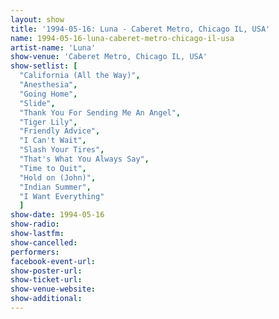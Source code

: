 ```yaml
---
layout: show
title: '1994-05-16: Luna - Caberet Metro, Chicago IL, USA'
name: 1994-05-16-luna-caberet-metro-chicago-il-usa
artist-name: 'Luna'
show-venue: 'Caberet Metro, Chicago IL, USA'
show-setlist: [
  "California (All the Way)",
  "Anesthesia",
  "Going Home",
  "Slide",
  "Thank You For Sending Me An Angel",
  "Tiger Lily",
  "Friendly Advice",
  "I Can't Wait",
  "Slash Your Tires",
  "That's What You Always Say",
  "Time to Quit",
  "Hold on (John)",
  "Indian Summer",
  "I Want Everything"
  ]
show-date: 1994-05-16
show-radio: 
show-lastfm: 
show-cancelled: 
performers: 
facebook-event-url: 
show-poster-url: 
show-ticket-url: 
show-venue-website: 
show-additional: 
---
```


